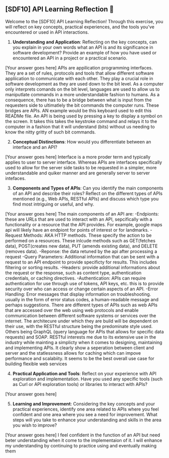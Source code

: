 ## [SDF10] API Learning Reflection 🧠

Welcome to the [SDF10] API Learning Reflection! Through this exercise, you will reflect on key concepts, practical experiences, and the tools you've encountered or used in API interactions.

1. **Understanding and Application**: Reflecting on the key concepts, can you explain in your own words what an API is and its significance in software development? Provide an example of how you have used or encountered an API in a project or a practical scenario.

[Your answer goes here]
APIs are appilication programming interfaces. They are a set of rules, protocols and tools that allow different software appliication to communicate with each other. They play a crucial role in software development as they are used down to the bit level. As a computer only interprets comands on the bit level, languages are used to allow us to maniputlate commands in a more understandable fashion to humans. As a consequence, there has to be a bridge between what is  input from the requesters side to ultimatlely the bit commands the computer runs. These bridges are APIs. AN example would be this keyboard used to edit this READMe file. An API is being used by  pressing a key to display a symbol on the screen. It takes this takes the keystroke command and relays it to the computer in a fashion that it will understand (bits) without us needing to know the nitty gritty of such bit commands. 

2. **Conceptual Distinctions**: How would you differentiate between an interface and an API? 

[Your answer goes here]
Interface is a more proder term and typically applies to user to server interface. Whereas APIs are interfaces specifically used to allow for the server side tasks to be requested in a simpler, more understandable and quiker manner and are generally server to server intefaces. 

3. **Components and Types of APIs**: Can you identify the main components of an API and describe their roles? Reflect on the different types of APIs mentioned (e.g., Web APIs, RESTful APIs) and discuss which type you find most intriguing or useful, and why.

[Your answer goes here]
The main components of an API are:
-Endpionts:
  these are URLs that are used to interact with an API, sepcifically with a functionality or a   resource that the API provides. For example, google maps api will likely have an endpiont      for points of interest or for landmarks.
-Request Methods: 
  AKA HTTP methods. These specify the action to be performed on a resources.   These inlcude     methods such as GET(fetches data), POST(creates new data), PUT (amends       existing data),   and DELETE (removes data).
-Reponse:
  the data retuned by the api after processing a request
-Query Parameters:
  Additional information that can be sent with a request to an API endpoint to provide           specificty for results. This includes filtering or sorting results.
-Headers:
  provide additional informations about the request or the response, such as content type, authentication credentials, or caching directives.
-Authentication:
  APIs can require authentication for use through use of tokens, API keys, etc. this is to 
  provide security over who can access or change certain aspects of an API.
-Error Handling:
  Error messages that display information on troubleshooting. usually in the form of error       status codes, a human-readable message and perhaps suggestions.
There are different types of APIs such as web APIs that are accessed over the web using web protocols and enable communication between different software systems or services over the internet. The architecure under which they are build will be dependent on their use, with the RESTful structure being the predominate style used. Others being GraphQL (query language for APIs that allows for specific data requests) and SOAP. RESTful interests me due to its extensive use in the industry while mainting a simplicty when it comes to designing, maintaining and implementing APIs. It clearly show a seperation between client and server and  the statlessness allows for caching which can impove performance and scalabiity. It seems to be the best overall use case for building flexible web services
   

4. **Practical Application and Tools**: Reflect on your experience with API exploration and implementation. Have you used any specific tools (such as Curl or API exploration tools) or libraries to interact with APIs? 

[Your answer goes here]


5. **Learning and Improvement**: Considering the key concepts and your practical experiences, identify one area related to APIs where you feel confident and one area where you see a need for improvement. What steps will you take to enhance your understanding and skills in the area you wish to improve?

[Your answer goes here]
I feel confident in the function of an API but need beter understanding when it come to the implementaion of it. I will enhance my understanding by continuing to practice using and eventually making them
